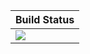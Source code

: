 |  **Build Status**              |
|:-------------------------------|
|  [![][travis-img]][travis-url] |


[travis-img]: https://api.travis-ci.org/wookay/TestPackageCompiler.jl.svg?branch=master
[travis-url]: https://travis-ci.org/wookay/TestPackageCompiler.jl
